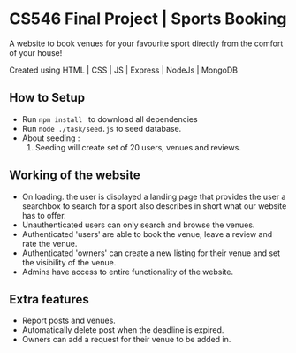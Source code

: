 # CS546 Final Project | Sports Booking

A website to book venues for your favourite sport directly from the comfort of your house!

Created using HTML | CSS | JS | Express | NodeJs | MongoDB

## How to Setup

- Run ```npm install ``` to download all dependencies
- Run ```node ./task/seed.js``` to seed database.
- About seeding :
  1. Seeding will create set of 20 users, venues and reviews.
  

## Working of the website

- On loading. the user is displayed a landing page that provides the user a searchbox to search for a sport also describes in short what our website has to offer.
- Unauthenticated users can only search and browse the venues.
- Authenticated 'users' are able to book the venue, leave a review and rate the venue.
- Authenticated 'owners' can create a new listing for their venue and set the visibility of the venue.
- Admins have access to entire functionality of the website. 

## Extra features

- Report posts and venues.
- Automatically delete post when the deadline is expired.
- Owners can add a request for their venue to be added in.
